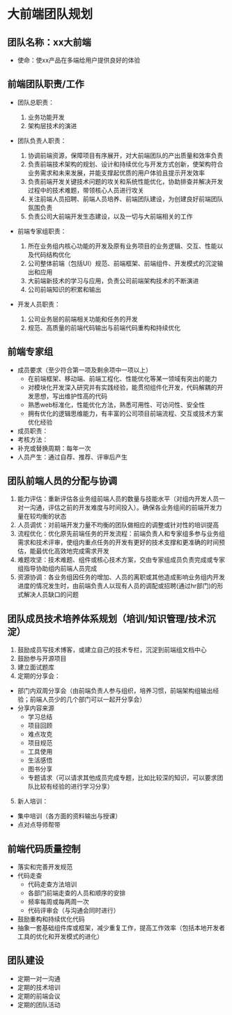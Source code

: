 # 大前端团队规划

## 团队名称：xx大前端
- 使命：使xx产品在多端给用户提供良好的体验

## 前端团队职责/工作
- 团队总职责：
  1. 业务功能开发
  2. 架构层技术的演进

- 团队负责人职责：
  1. 协调前端资源，保障项目有序展开，对大前端团队的产出质量和效率负责
  2. 负责前端技术架构的规划、设计和持续优化与开发方式创新，使架构符合业务需求和未来发展，并能支撑起优质的用户体验且提示开发效率
  3. 负责前端开发关键技术问题的攻关和系统性能优化，协助排查并解决开发过程中的技术难题，带领核心人员进行攻关
  4. 关注前端人员招聘、前端人员培养、前端团队建设，为创建良好前端团队氛围负责
  5. 负责公司大前端开发生态建设，以及一切与大前端相关的工作

- 前端专家组职责：
  1. 所在业务组内核心功能的开发及原有业务项目的业务逻辑、交互、性能以及代码结构优化
  2. 公司整体前端（包括UI）规范、前端框架、前端组件、开发模式的沉淀输出和应用
  3. 大前端新技术的学习与应用，负责公司前端架构技术的不断演进
  4. 公司前端知识的积累和输出

- 开发人员职责：
  1. 公司业务层的前端相关功能和任务的开发
  2. 规范、高质量的前端代码输出与前端代码重构和持续优化

## 前端专家组
- 成员要求（至少符合第一项及剩余项中一项以上）
  + 在前端框架、移动端、前端工程化、性能优化等某一领域有突出的能力
  + 对模块化开发深入研究并有实践经验，能贯彻组件化开发，代码解耦的开发思想，写出维护性高的代码
  + 熟悉web标准化，性能优化方法，熟悉可用性、可访问性、安全性
  + 拥有优化的逻辑思维能力，有丰富的公司项目前端流程、交互或技术方案优化经验
- 成员职责：
- 考核方法：
- 补充或替换周期：每年一次
- 人员产生：通过自荐、推荐、评审后产生

## 团队前端人员的分配与协调
1. 能力评估：重新评估各业务组前端人员的数量与技能水平（对组内开发人员一对一沟通，评估之前的开发难度与时间投入）。确保各业务组间的前端开发力量在较均衡的状态
2. 人员调优：对前端开发力量不均衡的团队做相应的调整或针对性的培训提高
3. 流程优化：优化原先前端任务的开发流程：前端负责人和专家组多参与业务组需求和技术评审，使组内重点任务的开发有更好的技术支撑和更准确的时间预估，能最优化高效地完成需求开发
4. 难题攻坚：技术难题、组件或核心技术方案，交由专家组成员负责完成或专家组指导协助组内前端人员完成
5. 资源协调：各业务组因任务的增加、人员的离职或其他造成影响业务组内开发进度的情况发生时，由前端负责人以现有人员的调配或招聘(通过hr部门)的形式解决人员缺口的问题

## 团队成员技术培养体系规划（培训/知识管理/技术沉淀）
1. 鼓励成员写技术博客，或建立自己的技术专栏，沉淀到前端组文档中心
2. 鼓励参与开源项目
3. 建立面试题库
4. 定期的分享会：
  - 部门内双周分享会（由前端负责人参与组织，培养习惯，前端架构组输出经验；前端人员少的几个部门可以一起开分享会）
  - 分享内容来源
    + 学习总结
    + 项目回顾
    + 难点攻克
    + 项目规范
    + 工具使用
    + 生活感悟
    + 图书分享
    + 专题请求（可以请求其他成员完成专题，比如比较深的知识，可以要求团队比较有经验的进行学习分享）
5. 新人培训：
  - 集中培训（各方面的资料输出与授课）
  - 点对点导师帮带

## 前端代码质量控制
- 落实和完善开发规范
- 代码走查
  + 代码走查方法培训
  + 各部门前端走查的人员和顺序的安排
  + 频率每周或每两周一次
  + 代码评审会（与沟通会同时进行）
- 鼓励重构和持续优化代码
- 抽象一套基础组件库或框架，减少重复工作，提高工作效率（包括本地开发者工具的优化和开发模式的进化）

## 团队建设
- 定期一对一沟通
- 定期的技术培训
- 定期的前端会议
- 定期的团队活动